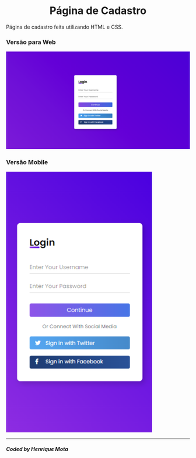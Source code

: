 <h1 align="center">Página de Cadastro</h1>
<p>Página de cadastro feita utilizando HTML e CSS.</p>

### Versão para Web
<img style="width: 600px" src="assets/web-final.png" alt="Versão Web"/>

### Versão Mobile
<img style="width: 400px" src="assets/mobile-final.png" alt="Versão Mobile">

---

##### Coded by Henrique Mota
